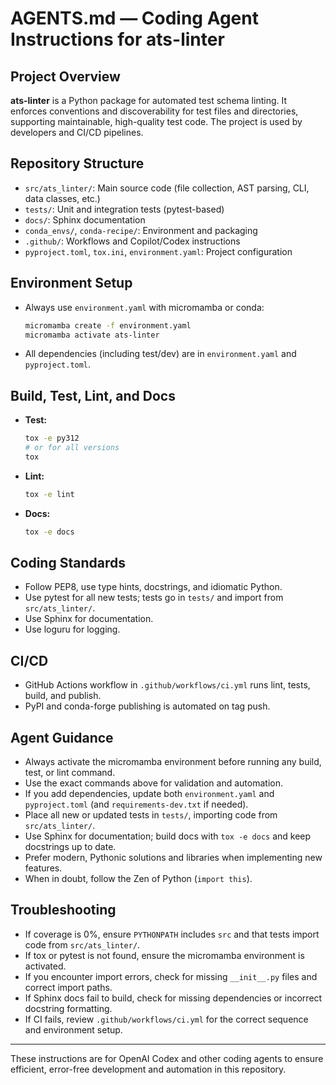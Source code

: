 # AGENTS.md — Coding Agent Instructions for ats-linter

## Project Overview

**ats-linter** is a Python package for automated test schema linting. It enforces conventions and discoverability for test files and directories, supporting maintainable, high-quality test code. The project is used by developers and CI/CD pipelines.

## Repository Structure

- `src/ats_linter/`: Main source code (file collection, AST parsing, CLI, data classes, etc.)
- `tests/`: Unit and integration tests (pytest-based)
- `docs/`: Sphinx documentation
- `conda_envs/`, `conda-recipe/`: Environment and packaging
- `.github/`: Workflows and Copilot/Codex instructions
- `pyproject.toml`, `tox.ini`, `environment.yaml`: Project configuration

## Environment Setup
- Always use `environment.yaml` with micromamba or conda:
  ```sh
  micromamba create -f environment.yaml
  micromamba activate ats-linter
  ```
- All dependencies (including test/dev) are in `environment.yaml` and `pyproject.toml`.

## Build, Test, Lint, and Docs
- **Test:**
  ```sh
  tox -e py312
  # or for all versions
  tox
  ```
- **Lint:**
  ```sh
  tox -e lint
  ```
- **Docs:**
  ```sh
  tox -e docs
  ```

## Coding Standards
- Follow PEP8, use type hints, docstrings, and idiomatic Python.
- Use pytest for all new tests; tests go in `tests/` and import from `src/ats_linter/`.
- Use Sphinx for documentation.
- Use loguru for logging.

## CI/CD
- GitHub Actions workflow in `.github/workflows/ci.yml` runs lint, tests, build, and publish.
- PyPI and conda-forge publishing is automated on tag push.

## Agent Guidance
- Always activate the micromamba environment before running any build, test, or lint command.
- Use the exact commands above for validation and automation.
- If you add dependencies, update both `environment.yaml` and `pyproject.toml` (and `requirements-dev.txt` if needed).
- Place all new or updated tests in `tests/`, importing code from `src/ats_linter/`.
- Use Sphinx for documentation; build docs with `tox -e docs` and keep docstrings up to date.
- Prefer modern, Pythonic solutions and libraries when implementing new features.
- When in doubt, follow the Zen of Python (`import this`).

## Troubleshooting
- If coverage is 0%, ensure `PYTHONPATH` includes `src` and that tests import code from `src/ats_linter/`.
- If tox or pytest is not found, ensure the micromamba environment is activated.
- If you encounter import errors, check for missing `__init__.py` files and correct import paths.
- If Sphinx docs fail to build, check for missing dependencies or incorrect docstring formatting.
- If CI fails, review `.github/workflows/ci.yml` for the correct sequence and environment setup.

---

These instructions are for OpenAI Codex and other coding agents to ensure efficient, error-free development and automation in this repository.
